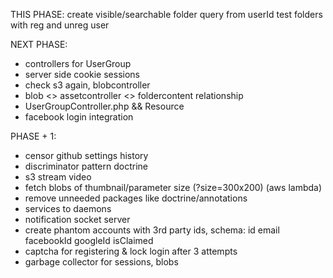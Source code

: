 THIS PHASE:
create visible/searchable folder query from userId
test folders with reg and unreg user

NEXT PHASE:
* controllers for UserGroup
* server side cookie sessions
* check s3 again, blobcontroller
* blob <> assetcontroller <> foldercontent relationship
* UserGroupController.php && Resource
* facebook login integration

PHASE + 1:
* censor github settings history
* discriminator pattern doctrine
* s3 stream video
* fetch blobs of thumbnail/parameter size (?size=300x200) (aws lambda)
* remove unneeded packages like doctrine/annotations
* services to daemons
* notification socket server
* create phantom accounts with 3rd party ids, schema: id email facebookId googleId isClaimed
* captcha for registering & lock login after 3 attempts
* garbage collector for sessions, blobs